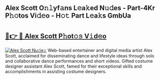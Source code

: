 ## Alex Scott O𝚗𝚕yf𝚊ns L𝚎a𝚔ed N𝚞𝚍es - Part-4Kr P𝚑𝚘tos Vi𝚍𝚎o - H𝚘𝚝 Part L𝚎a𝚔s GmbUa

# <h2><a href="http://kf2oaoz.oniu.top/?m=Alex+Scott">🔗👉 🔴 Alex Scott P𝚑ot𝚘𝚜 V𝚒d𝚎o</a></h2>

[![Alex Scott Nu𝚍e𝚜](https://i.imgur.com/0qMVB7G.gif)](http://kf2oaoz.oniu.top/?m=Alex+Scott)
Web-based entertainer and digital media artist Alex Scott, acclaimed for disseminating dance and lifestyle ideas through solo and collaborative dance performances and short videos. Gifted costume designer assistant Alex Scott, famed for their exceptional skills and accomplishments in assisting costume designers.  
